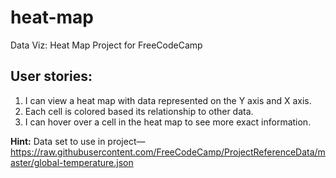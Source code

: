 # heat-map
Data Viz: Heat Map Project for FreeCodeCamp

## User stories:
1. I can view a heat map with data represented on the Y axis and X axis.
2. Each cell is colored based its relationship to other data.
3. I can hover over a cell in the heat map to see more exact information.

**Hint:** Data set to use in project—https://raw.githubusercontent.com/FreeCodeCamp/ProjectReferenceData/master/global-temperature.json
